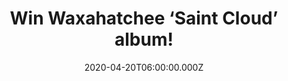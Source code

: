 ---
campaign-uuid: "c-55012c1c-e85d-4d65-8581-e77eb2583195"
type: "Competition"
category: "Music"
date: "2020-04-20T06:00:00.000Z"
end-date: "2020-05-20T23:59:00.000Z"
disable-form: false
is_promoted: false
has_entry_page: true
title: "Win Waxahatchee ‘Saint Cloud’ album!"
competition-description: "<p>While her last two records featured the kind of big guitars,\
  \ well-honed noise, and battering sounds, ‘Saint Cloud' strips back those layers\
  \ to create space for Katie Crutchfield's voice and lyrics. We are giving away Waxahatchee’\
  s ‘Saint Cloud’ new album to one lucky member.</p>\n<p>Are you her biggest fan?\
  \ Enter below for a chance to win.</p>\n"
hero-header: "Win Waxahatchee ‘Saint Cloud’ album!"
terms-confirmation: "N/A"
banner-img: "https://assets.expresslyapp.com/asset-efc1f2e0-fa42-48c4-a088-e759de0b7fda.jpg"
logo-left-href: "aaa.nme.com"
logo-left-image: "https://assets.expresslyapp.com/asset-ee609b18-b8a4-4306-a525-541341f0fdaa.jpg"
logo-left-title: "NME AAA"
bg-image-hero: "https://assets.expresslyapp.com/asset-1160e8f5-279a-4fcf-918c-238dd057d091.jpg"
bg-image-first: "https://assets.expresslyapp.com/asset-2e40410f-7d98-4e1f-bfd3-a9f26af43aaf.jpg"
section1-content: "<p>’Saint Cloud’ is the result is a classic Americana sound with\
  \ modern touches befitting an artist who has emerged as one of the signature storytellers\
  \ of her time. Many of the narratives on the album concern addiction and the havoc\
  \ it wreaks on ourselves and our loved ones, as Crutchfield comes to a deeper understanding\
  \ of love not only for those around her but for herself.</p>\n<p>Enter below for\
  \ a chance to win now.</p>\n"
entry-title: "Win Waxahatchee ‘Saint Cloud’ album!"
entry-content: "<p>Enter the draw to win Waxahatchee ‘Saint Cloud’ album by completing\
  \ the form below before 23:59 on the 20th of May 2020.</p>\n"
has-winner: true
winner-title: "CONGRATULATIONS to Margaret M. who won Waxahatchee ‘Saint Cloud’ album!"
winner-banner: "https://assets.expresslyapp.com/asset-bbef1a66-bddd-476f-8c76-cd0fbff3e8f3.jpg"
prize-description: "Waxahatchee ‘Saint Cloud’ album!"
special-conditions: "Multiple entries are allowed up to one every day.\r\n\r\nThis\
  \ competition is also available on: https://club.expressly.io/competitions/waxahatchee-saint-cloud"
country-restrictions:
- "GB"
---